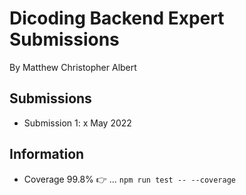 # Dicoding Backend Expert Submissions

By Matthew Christopher Albert

## Submissions

- Submission 1: x May 2022

## Information

- Coverage 99.8% 👉  ... `npm run test -- --coverage`
